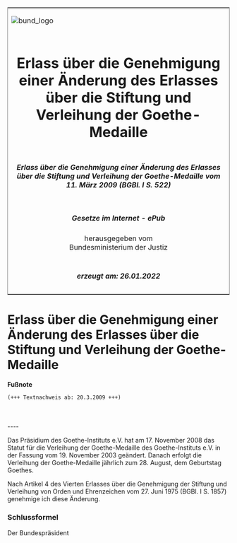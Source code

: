 <span id="DECKBLATT.html"></span>

<table border="0" frame="border" width="100%">

<tr valign="top">

<td align="left">

![bund\_logo](BfJ_2021_Web_de_de.gif)

</td>

<td align="right">

 

</td>

</tr>

<tr align="center" valign="middle">

<td colspan="2">

# Erlass über die Genehmigung einer Änderung des Erlasses über die Stiftung und Verleihung der Goethe-Medaille

</td>

</tr>

<tr align="center" valign="middle">

<td colspan="2">

##### Erlass über die Genehmigung einer Änderung des Erlasses über die Stiftung und Verleihung der Goethe-Medaille vom 11. März 2009 (BGBl. I S. 522)

</td>

</tr>

<tr align="center" valign="middle">

<td colspan="2">

  
  

##### Gesetze im Internet - ePub  
  
herausgegeben vom  
Bundesministerium der Justiz

</td>

</tr>

<tr align="center" valign="bottom">

<td colspan="2">

  
  

##### erzeugt am: 26.01.2022

</td>

</tr>

</table>

<span id="BJNR052200009.html"></span>

# Erlass über die Genehmigung einer Änderung des Erlasses über die Stiftung und Verleihung der Goethe-Medaille

<div>

  
**Fußnote**

<div class="jnhtml">

<div>

<div class="jurAbsatz">

  

``` 
(+++ Textnachweis ab: 20.3.2009 +++)

 
```

</div>

</div>

</div>

</div>

<span id="BJNR052200009BJNE000100000.html"></span>

###   
\----

<div>

<div class="jnhtml">

<div>

<div class="jurAbsatz">

Das Präsidium des Goethe-Instituts e.V. hat am 17. November 2008 das
Statut für die Verleihung der Goethe-Medaille des Goethe-Instituts e.V.
in der Fassung vom 19. November 2003 geändert. Danach erfolgt die
Verleihung der Goethe-Medaille jährlich zum 28. August, dem Geburtstag
Goethes.  
  
Nach Artikel 4 des Vierten Erlasses über die Genehmigung der Stiftung
und Verleihung von Orden und Ehrenzeichen vom 27. Juni 1975 (BGBl. I S.
1857) genehmige ich diese Änderung.

</div>

</div>

</div>

</div>

<span id="BJNR052200009BJNE000200000.html"></span>

### Schlussformel  

<div>

<div class="jnhtml">

<div>

<div class="jurAbsatz">

<span class="SP">Der Bundespräsident</span>

</div>

</div>

</div>

</div>
